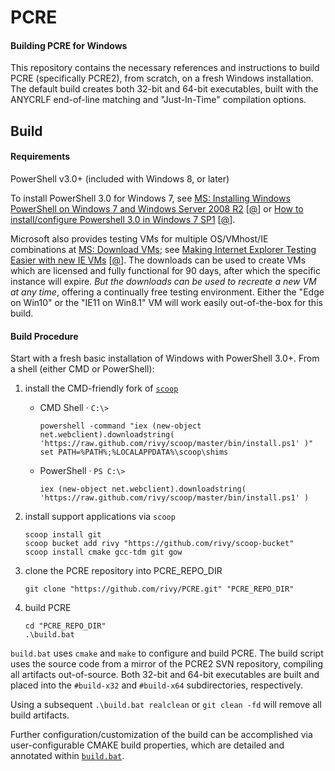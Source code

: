 # PCRE

#### Building PCRE for Windows

This repository contains the necessary references and instructions to build PCRE (specifically PCRE2), from scratch, on a fresh Windows installation. The default build creates both 32-bit and 64-bit executables, built with the ANYCRLF end-of-line matching and "Just-In-Time" compilation options.

## Build

#### Requirements

PowerShell v3.0+ (included with Windows 8, or later)

To install PowerShell 3.0 for Windows 7, see [MS: Installing Windows PowerShell on Windows 7 and Windows Server 2008 R2](https://technet.microsoft.com/en-us/library/hh847837.aspx?f=255&MSPPError=-2147217396#BKMK_InstallingOnWindows7andWindowsServer2008R2) [[@](https://archive.is/DYvcd)] or [How to install/configure Powershell 3.0 in Windows 7 SP1](http://www.everonit.com/techtips/techtips/how-to-installconfigure-powershell-3-0-in-windows-7-sp1/) [[@](https://archive.is/UjaUC)].

Microsoft also provides testing VMs for multiple OS/VMhost/IE combinations at [MS: Download VMs](http://dev.modern.ie/tools/vms/windows/); see [Making Internet Explorer Testing Easier with new IE VMs](http://blog.reybango.com/2013/02/04/making-internet-explorer-testing-easier-with-new-ie-vms/) [[@](https://archive.is/kwJBs)]. The downloads can be used to create VMs which are licensed and fully functional for 90 days, after which the specific instance will expire. *But the downloads can be used to recreate a new VM at any time*, offering a continually free testing environment. Either the "Edge on Win10" or the "IE11 on Win8.1" VM will work easily out-of-the-box for this build.

#### Build Procedure

Start with a fresh basic installation of Windows with PowerShell 3.0+. From a shell (either CMD or PowerShell):

1. install the CMD-friendly fork of [`scoop`](https://github.com/rivy/scoop)

    * CMD Shell &middot; `C:\>`

        ```
        powershell -command "iex (new-object net.webclient).downloadstring( 'https://raw.github.com/rivy/scoop/master/bin/install.ps1' )"
        set PATH=%PATH%;%LOCALAPPDATA%\scoop\shims
        ```

    * PowerShell &middot; `PS C:\>`

        ```
        iex (new-object net.webclient).downloadstring( 'https://raw.github.com/rivy/scoop/master/bin/install.ps1' )
        ```

2. install support applications via `scoop`

    ```
    scoop install git
    scoop bucket add rivy "https://github.com/rivy/scoop-bucket"
    scoop install cmake gcc-tdm git gow
    ```

3. clone the PCRE repository into PCRE_REPO_DIR

    ```
    git clone "https://github.com/rivy/PCRE.git" "PCRE_REPO_DIR"
    ```

4. build PCRE

    ```
    cd "PCRE_REPO_DIR"
    .\build.bat
    ```

`build.bat` uses `cmake` and `make` to configure and build PCRE. The build script uses the source code from a mirror of the PCRE2 SVN repository, compiling all artifacts out-of-source. Both 32-bit and 64-bit executables are built and placed into the `#build-x32` and `#build-x64` subdirectories, respectively.

Using a subsequent `.\build.bat realclean` or `git clean -fd` will remove all build artifacts.

Further configuration/customization of the build can be accomplished via user-configurable CMAKE build properties, which are detailed and annotated within [`build.bat`](https://github.com/rivy/pcre/blob/master/build.bat).

